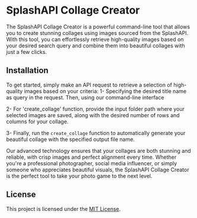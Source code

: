 

# SplashAPI Collage Creator

The SplashAPI Collage Creator is a powerful command-line tool that allows you to create stunning collages using images sourced from the SplashAPI. With this tool, you can effortlessly retrieve high-quality images based on your desired search query and combine them into beautiful collages with just a few clicks.

## Installation

To get started, simply make an API request to retrieve a selection of high-quality images based on your criteria: 
1- Specifying the desired title name as query in the request. Then, using our command-line interface

2- For 'create_collage' function, provide the input folder path where your selected images are saved, along with the desired number of rows and columns for your collage. 

3- Finally, run the `create_collage` function to automatically generate your beautiful collage with the specified output file name.

Our advanced technology ensures that your collages are both stunning and reliable, with crisp images and perfect alignment every time. Whether you're a professional photographer, social media influencer, or simply someone who appreciates beautiful visuals, the SplashAPI Collage Creator is the perfect tool to take your photo game to the next level.


## License

This project is licensed under the [MIT License](LICENSE).

